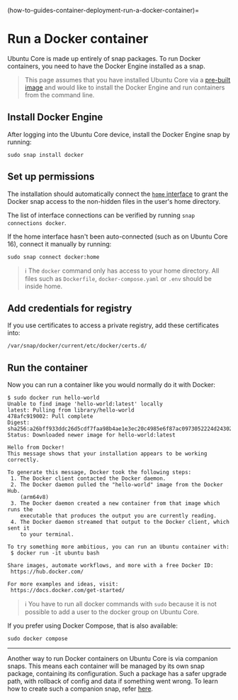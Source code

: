 (how-to-guides-container-deployment-run-a-docker-container)=
# Run a Docker container

Ubuntu Core is made up entirely of snap packages. To run Docker containers, you need to have the Docker Engine installed as a snap. 

> This page assumes that you have installed Ubuntu Core via a [pre-built image](/tutorials/try-pre-built-images/index) and would like to install the Docker Engine and run containers from the command line. 

## Install Docker Engine
After logging into the Ubuntu Core device, install the Docker Engine snap by running:
```shell
sudo snap install docker
```

## Set up permissions

The installation should automatically connect the [`home` interface](https://snapcraft.io/docs/home-interface) to grant the Docker snap access to the non-hidden files in the user's home directory. 

The list of interface connections can be verified by running `snap connections docker`.

If the home interface hasn't been auto-connected (such as on Ubuntu Core 16), connect it manually by running:
```shell
sudo snap connect docker:home
```

>  :information_source: The `docker` command only has access to your home directory. All files such as `Dockerfile`, `docker-compose.yaml` or `.env` should be inside home.

## Add credentials for registry

If you use certificates to access a private registry, add these certificates into:
```
/var/snap/docker/current/etc/docker/certs.d/
```

## Run the container

Now you can run a container like you would normally do it with Docker:
```
$ sudo docker run hello-world
Unable to find image 'hello-world:latest' locally
latest: Pulling from library/hello-world
478afc919002: Pull complete 
Digest: sha256:a26bff933ddc26d5cdf7faa98b4ae1e3ec20c4985e6f87ac0973052224d24302
Status: Downloaded newer image for hello-world:latest

Hello from Docker!
This message shows that your installation appears to be working correctly.

To generate this message, Docker took the following steps:
 1. The Docker client contacted the Docker daemon.
 2. The Docker daemon pulled the "hello-world" image from the Docker Hub.
    (arm64v8)
 3. The Docker daemon created a new container from that image which runs the
    executable that produces the output you are currently reading.
 4. The Docker daemon streamed that output to the Docker client, which sent it
    to your terminal.

To try something more ambitious, you can run an Ubuntu container with:
 $ docker run -it ubuntu bash

Share images, automate workflows, and more with a free Docker ID:
 https://hub.docker.com/

For more examples and ideas, visit:
 https://docs.docker.com/get-started/

```

> :information_source:  You have to run all docker commands with `sudo` because it is not possible to add a user to the docker group on Ubuntu Core.

If you prefer using Docker Compose, that is also available:
```
sudo docker compose
```

---

Another way to run Docker containers on Ubuntu Core is via companion snaps. This means each container will be managed by its own snap package, containing its configuration. Such a package has a safer upgrade path, with rollback of config and data if something went wrong. To learn how to create such a companion snap, refer [here](/how-to-guides/container-deployment/deploy-docker-from-a-snap).


